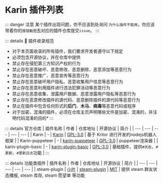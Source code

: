 # Karin 插件列表

::: danger 注意
某个插件出现问题，你不应该到处询问 `为什么插件不能用`，你应该带着你的`报错截图`去对应的插件仓库提交`issue`。
:::

::: details :tada: 插件收录规范
- 对于本页面收录的所有插件，我们要求开发者遵守以下规定
- 必须包含开源协议，并在仓库中提供
- 禁止存在侵犯第三方知识产权的行为
- 禁止存在恶意破坏、恶意修改、恶意删除、恶意添加等恶意行为
- 禁止存在恶意推广、恶意宣传等恶意行为
- 禁止存在恶意破坏用户隐私、恶意收集用户信息等恶意行为
- 禁止存在恶意利用插件进行违法犯罪活动等恶意行为
- 禁止存在恶意收集、泄露用户数据、恶意泄露用户隐私等恶意行为
- 禁止存在恶意修改插件的源代码、恶意删除插件的源代码等恶意行为
- 禁止在插件中包含任何形式的**后门**、**木马**、**病毒**等恶意代码或程序  
- 对于加密、混淆的插件，必须在仓库主页声明哪些文件是加密、混淆的，并注明代码混淆的目的*
:::

::: details 官方仓库
| 插件名称 | 作者 | 仓库地址 | 开源协议 | 简介 |
| --- | --- | --- | --- | --- |
| Karin | - | [Karin](https://github.com/KarinJS/Karin) | [GPL-3.0](https://github.com/KarinJS/Karin?tab=GPL-3.0-1-ov-file#readme) | 基于 Kritor 进行开发的nodejs机器人框架 |
| Karin-puppeteer | - | [karin-puppeteer](https://github.com/KarinJS/karin-puppeteer) | [GPL-3.0](https://github.com/KarinJS/karin-puppeteer?tab=GPL-3.0-1-ov-file#readme) | puppeteer渲染器 |
| karin-plugin-basic | - | [karin-plugin-basic](https://github.com/KarinJS/karin-plugin-basic) | [GPL-3.0](https://github.com/KarinJS/karin-plugin-basic?tab=GPL-3.0-1-ov-file#readme) | 基础插件，提供`#状态`、`#更新`、`#更新日志`功能 |
:::

::: details 功能类插件
| 插件名称 | 作者 | 仓库地址 | 开源协议 | 简介 |
| --- | --- | --- | --- | --- |
| steam-plugin | [小叶](https://github.com/XasYer) | [steam-plugin](https://github.com/XasYer/steam-plugin) | [MIT](https://github.com/XasYer/steam-plugin?tab=MIT-1-ov-file#readme) | 提供 steam 群友状态播报, steam 库存, steam 愿望单 等功能